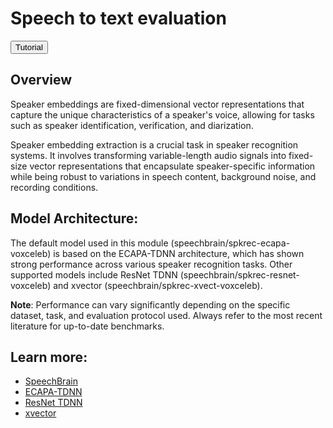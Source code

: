 # Speech to text evaluation


<button class="tutorial-button" onclick="window.location.href='https://github.com/sensein/senselab/blob/main/tutorials/audio/extract_speaker_embeddings.ipynb'">Tutorial</button>


## Overview

Speaker embeddings are fixed-dimensional vector representations that capture the unique characteristics of a speaker's
voice, allowing for tasks such as speaker identification, verification, and diarization.

Speaker embedding extraction is a crucial task in speaker recognition systems. It involves transforming variable-length
audio signals into fixed-size vector representations that encapsulate speaker-specific information while being robust
to variations in speech content, background noise, and recording conditions.

## Model Architecture:
The default model used in this module (speechbrain/spkrec-ecapa-voxceleb) is based on the ECAPA-TDNN architecture,
which has shown strong performance across various speaker recognition tasks.
Other supported models include ResNet TDNN (speechbrain/spkrec-resnet-voxceleb) and
xvector (speechbrain/spkrec-xvect-voxceleb).

**Note**: Performance can vary significantly depending on the specific dataset, task, and evaluation protocol used.
Always refer to the most recent literature for up-to-date benchmarks.

## Learn more:
- [SpeechBrain](https://speechbrain.github.io/)
- [ECAPA-TDNN](https://arxiv.org/abs/2005.07143)
- [ResNet TDNN](https://doi.org/10.1016/j.csl.2019.101026)
- [xvector](https://doi.org/10.21437/Odyssey.2018-15)
